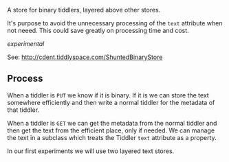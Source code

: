 
A store for binary tiddlers, layered above other stores.

It's purpose to avoid the unnecessary processing of the `text`
attribute when not neeed. This could save greatly on processing time
and cost.

_experimental_

See: http://cdent.tiddlyspace.com/ShuntedBinaryStore

Process
-------

When a tiddler is `PUT` we know if it is binary. If it is we can store
the text somewhere efficiently and then write a normal tiddler for the
metadata of that tiddler.

When a tiddler is `GET` we can get the metadata from the normal
tiddler and then get the text from the efficient place, only if
needed. We can manage the text in a subclass which treats the Tiddler
`text` attribute as a property.

In our first experiments we will use two layered text stores.
